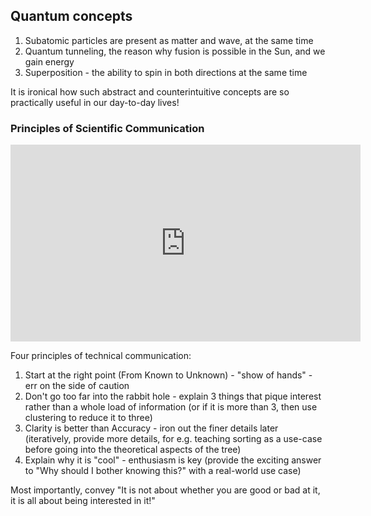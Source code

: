<!-- title: Quantum Teaching Principles  -->

## Quantum concepts

1. Subatomic particles are present as matter and wave, at the same time
2. Quantum tunneling, the reason why fusion is possible in the Sun, and we gain energy 
3. Superposition - the ability to spin in both directions at the same time

It is ironical how such abstract and counterintuitive concepts are so practically useful in our day-to-day lives!

### Principles of Scientific Communication


<iframe width="560" height="315" src="https://www.youtube.com/embed/ARWBdfWpDyc?start=636" frameborder="0" allow="accelerometer; autoplay; clipboard-write; encrypted-media; gyroscope; picture-in-picture" allowfullscreen></iframe>


Four principles of technical communication:  
1. Start at the right point (From Known to Unknown) - "show of hands" - err on the side of caution   
2. Don't go too far into the rabbit hole - explain 3 things that pique interest rather than a whole load of information  (or if it is more than 3, then use clustering to reduce it to three)
3. Clarity is better than Accuracy - iron out the finer details later   (iteratively, provide more details, for e.g. teaching sorting as a use-case before going into the theoretical aspects of the tree) 
4. Explain why it is "cool" - enthusiasm is key (provide the exciting answer to "Why should I bother knowing this?" with a real-world use case)

Most importantly, convey "It is not about whether you are good or bad at it, it is all about being interested in it!"


